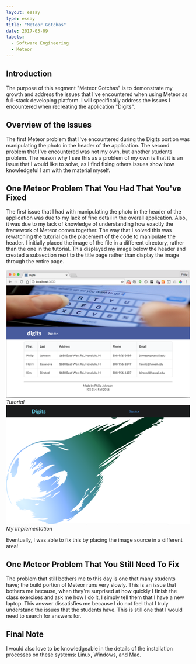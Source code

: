 ```yaml
---
layout: essay
type: essay
title: "Meteor Gotchas"
date: 2017-03-09
labels:
  - Software Engineering
  - Meteor
---
```


## Introduction
The purpose of this segment "Meteor Gotchas" is to demonstrate my growth and address the issues that I've encountered when using Meteor as full-stack developing platform. I will specifically address the issues I encountered when recreating the application "Digits".

## Overview of the Issues
The first Meteor problem that I've encountered during the Digits portion was manipulating the photo in the header of the application. The second problem that I've encountered was not my own, but another students problem. The reason why I see this as a problem of my own is that it is an issue that I would like to solve, as I find fixing others issues show how knowledgeful I am with the material myself.

## One Meteor Problem That You Had That You've Fixed
The first issue that I had with manipulating the photo in the header of the application was due to my lack of fine detail in the overall application. Also, it was due to my lack of knowledge of understanding how exactly the framework of Meteor comes together. The way that I solved this was rewatching the tutorial on the placement of the code to manipulate the header. I initially placed the image of the file in a different directory, rather than the one in the tutorial. This displayed my image below the header and created a subsection next to the title page rather than display the image through the entire page.

<img class="ui fluid image" src="../images/issue1.png">_Tutorial_
<img class="ui fluid image" src="../images/issue2.png">_My Implementation_

Eventually, I was able to fix this by placing the image source in a different area!

## One Meteor Problem That You Still Need To Fix
The problem that still bothers me to this day is one that many students have; the build portion of Meteor runs very slowly. This is an issue that bothers me because, when they're surprised at how quickly I finish the class exercises and ask me how I do it, I simply tell them that I have a new laptop. This answer dissatisfies me because I do not feel that I truly understand the issues that the students have. This is still one that I would need to search for answers for.

## Final Note
I would also love to be knowledgeable in the details of the installation processes on these systems: Linux, Windows, and Mac.
